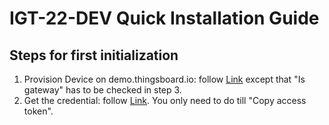 # IGT-22-DEV Quick Installation Guide

## Steps for first initialization
1. Provision Device on demo.thingsboard.io: follow <a href="https://thingsboard.io/docs/getting-started-guides/helloworld/#step-1-provision-device" target="_blank">Link</a> except that "Is gateway" has to be checked in step 3.
2. Get the credential: follow <a href="https://thingsboard.io/docs/getting-started-guides/helloworld/#step-2-connect-device" target="_blank">Link</a>. You only need to do till "Copy access token".
